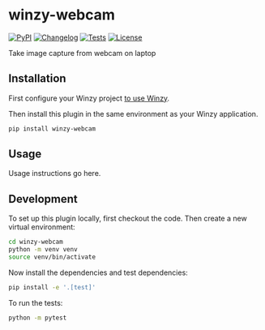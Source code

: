 # winzy-webcam

[![PyPI](https://img.shields.io/pypi/v/winzy-webcam.svg)](https://pypi.org/project/winzy-webcam/)
[![Changelog](https://img.shields.io/github/v/release/sukhbinder/winzy-webcam?include_prereleases&label=changelog)](https://github.com/sukhbinder/winzy-webcam/releases)
[![Tests](https://github.com/sukhbinder/winzy-webcam/workflows/Test/badge.svg)](https://github.com/sukhbinder/winzy-webcam/actions?query=workflow%3ATest)
[![License](https://img.shields.io/badge/license-Apache%202.0-blue.svg)](https://github.com/sukhbinder/winzy-webcam/blob/main/LICENSE)

Take image capture from webcam on laptop

## Installation

First configure your Winzy project [to use Winzy](https://github.com/sukhbinder/winzy).

Then install this plugin in the same environment as your Winzy application.
```bash
pip install winzy-webcam
```
## Usage

Usage instructions go here.

## Development

To set up this plugin locally, first checkout the code. Then create a new virtual environment:
```bash
cd winzy-webcam
python -m venv venv
source venv/bin/activate
```
Now install the dependencies and test dependencies:
```bash
pip install -e '.[test]'
```
To run the tests:
```bash
python -m pytest
```
